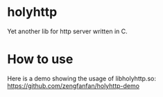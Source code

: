# holyhttp
Yet another lib for http server written in C.

# How to use
Here is a demo showing the usage of libholyhttp.so:
https://github.com/zengfanfan/holyhttp-demo
